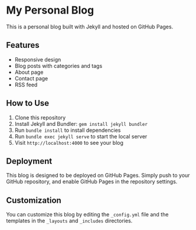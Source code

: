 # My Personal Blog

This is a personal blog built with Jekyll and hosted on GitHub Pages.

## Features

- Responsive design
- Blog posts with categories and tags
- About page
- Contact page
- RSS feed

## How to Use

1. Clone this repository
2. Install Jekyll and Bundler: `gem install jekyll bundler`
3. Run `bundle install` to install dependencies
4. Run `bundle exec jekyll serve` to start the local server
5. Visit `http://localhost:4000` to see your blog

## Deployment

This blog is designed to be deployed on GitHub Pages. Simply push to your GitHub repository, and enable GitHub Pages in the repository settings.

## Customization

You can customize this blog by editing the `_config.yml` file and the templates in the `_layouts` and `_includes` directories. 
